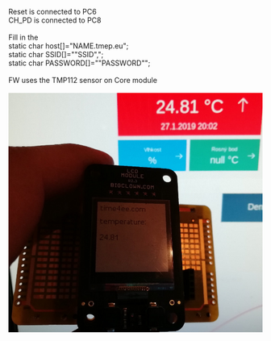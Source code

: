 Reset is connected to PC6</br>
CH_PD is connected to PC8</br>
</br>
Fill in the</br>
static char host[]="NAME.tmep.eu";</br>
static char SSID[]=""SSID",";</br>
static char PASSWORD[]=""PASSWORD"";</br>
</br>
FW uses the TMP112 sensor on Core module</br>
</br>
![BigClown and WiFi module](https://github.com/petus/BigClown_WiFi_module/blob/master/FW/AT_WiFi_TMEP_Temperature_LCD_module/t-BC_ESP_module_LCD_1.jpg)
